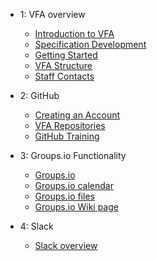 - 1: VFA overview
  - [Introduction to VFA](Introduction.md)
  - [Specification Development](specification_development.md)
  - [Getting Started](getting_started.md)
  - [VFA Structure](vfa_Structure.md)
  - [Staff Contacts](contacts.md)

- 2: GitHub
  - [Creating an Account](creating_an_account.md)
  - [VFA Repositories](vfa_repositories.md)
  - [GitHub Training](https://volumetricformat.github.io/GitHub_Training/#/)
  
- 3: Groups.io Functionality
  - [Groups.io](groups.io.md)
  - [Groups.io calendar](groups_io_calendar.md)
  - [Groups.io files](groups_io_working_with_files.md)
  - [Groups.io Wiki page](groups_io_wiki.md)

- 4: Slack
  - [Slack overview](slack.md)
